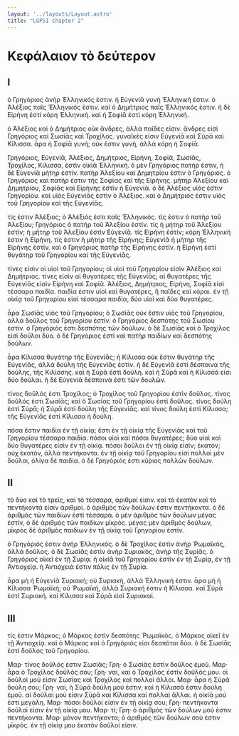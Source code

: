 ```yaml
---
layout: '../layouts/Layout.astro'
title: "LGPSI chapter 2"
---
```



# Κεφάλαιον τὸ δεύτερον

## I

ὁ Γρηγόριος ἀνὴρ Ἑλληνικός ἐστιν. ἡ Εὐγενίᾱ γυνὴ Ἑλληνική ἐστιν. ὁ Ἀλέξιος παῖς Ἑλληνικός ἐστιν. καὶ ὁ Δημήτριος παῖς Ἑλληνικός ἐστιν. ἡ δὲ Εἰρήνη ἐστὶ κόρη Ἑλληνική. καὶ ἡ Σοφίᾱ ἐστὶ κόρη Ἑλληνική.

ὁ Ἀλέξιος καὶ ὁ Δημήτριος οὐκ ἄνδρες, ἀλλὰ παῖδές εἰσιν. ἄνδρες εἰσὶ Γρηγόριος καὶ Σωσίᾱς καὶ Τροχίλος. γυναῖκές εἰσιν Εὐγενίᾱ καὶ Σύρᾱ καὶ Κίλισσα. ἆρα ἡ Σοφίᾱ γυνή; οὐκ ἔστιν γυνή, ἀλλὰ κόρη ἡ Σοφίᾱ.

Γρηγόριος, Εὐγενίᾱ, Ἀλέξιος, Δημήτριος, Εἰρήνη, Σοφίᾱ, Σωσίᾱς, Τροχίλος, Κίλισσα, ἐστὶν οἰκίᾱ Ἑλληνική. ὁ μὲν Γρηγόριος πατήρ ἐστιν, ἡ δὲ Εὐγενίᾱ μήτηρ ἐστίν. πατὴρ Ἀλεξίου καὶ Δημητρίου ἐστὶν ὁ Γρηγόριος. ὁ Γρηγόριος καὶ πατήρ ἐστιν τῆς Σοφίας καὶ τῆς Εἰρήνης. μήτηρ Ἀλεξίου καὶ Δημητρίου, Σοφίᾱς καὶ Εἰρήνης ἐστὶν ἡ Εὐγενίᾱ. ὁ δὲ Ἀλέξιος υἱός ἐστιν Γρηγορίου. καὶ υἱὸς Εὐγενίᾱς ἐστὶν ὁ Ἀλέξιος. καὶ ὁ Δημήτριός ἐστιν υἱὸς τοῦ Γρηγορίου καὶ τῆς Εὐγενίᾱς.

τίς ἐστιν Ἀλέξιος; ὁ Ἀλέξιός ἐστι παῖς Ἑλληνικός. τίς ἐστιν ὁ πατὴρ τοῦ Ἀλεξίου; Γρηγόριος ὁ πατὴρ τοῦ Ἀλεξίου ἐστίν. τίς ἡ μήτηρ τοῦ Ἀλεξίου ἐστίν; ἡ μήτηρ τοῦ Ἀλεξίου ἐστὶν Εὐγενίᾱ. τίς Εἰρήνη ἐστίν; κόρη Ἑλληνική ἐστιν ἡ Εἰρήνη. τίς ἐστιν ἡ μήτηρ τῆς Εἰρήνης; Εὐγενίᾱ ἡ μήτηρ τῆς Εἰρήνης ἐστίν. καὶ ὁ Γρηγόριος πατὴρ τῆς Εἰρήνης ἐστίν. ἡ Εἰρήνη ἐστὶ θυγάτηρ τοῦ Γρηγορίου καὶ τῆς Εὐγενίᾱς.

τίνες εἰσὶν οἱ υἱοὶ τοῦ Γρηγορίου; οἱ υἱοὶ τοῦ Γρηγορίου εἰσὶν Ἀλέξιος καὶ Δημήτριος. τίνες εἰσὶν αἱ θυγατέρες τῆς Εὐγενίᾱς; αἱ θυγατέρες τῆς Εὐγενίᾱς εἰσὶν Εἰρήνη καὶ Σοφίᾱ. Ἀλέξιος, Δημήτριος, Εἰρήνη, Σοφίᾱ εἰσὶ τέσσαρα παιδία. παιδία ἐστιν υἱοὶ καὶ θυγατέρες, ἢ παῖδες καὶ κόραι. ἐν τῇ οἰκίᾳ τοῦ Γρηγορίου εἰσὶ τέσσαρα παιδία, δύο υἱοὶ καὶ δύο θυγατέρες.

ἆρα Σωσίᾱς υἱὸς τοῦ Γρηγορίου; ὁ Σωσίᾱς οὐκ ἔστιν υἱὸς τοῦ Γρηγορίου, ἀλλὰ δοῦλος τοῦ Γρηγορίου ἐστίν. ὁ Γρηγόριος δεσπότης τοῦ Σωσίου ἐστίν. ὁ Γρηγόριός ἐστι δεσπότης τῶν δούλων. ὁ δὲ Σωσίᾱς καὶ ὁ Τροχίλος εἰσὶ δοῦλοι δύο. ὁ δὲ Γρηγόριος ἐστὶ καὶ πατὴρ παιδίων καὶ δεσπότης δούλων.

ἆρα Κίλισσα θυγάτηρ τῆς Εὐγενίᾱς; ἡ Κίλισσα οὐκ ἔστιν θυγάτηρ τῆς Εὐγενίᾱς, ἀλλὰ δούλη τῆς Εὐγενίᾱς ἐστίν. ἡ δὲ Εὐγενίᾱ ἐστί δέσποινα τῆς δούλης, τῆς Κιλίσσης. καὶ ἡ Σύρᾱ ἐστὶ δούλη. καὶ ἡ Σύρᾱ καὶ ἡ Κίλισσά εἰσι δύο δοῦλαι. ἡ δὲ Εὐγενίᾱ δέσποινά ἐστι τῶν δουλῶν.

τίνος δοῦλός ἐστι Τροχίλος; ὁ Τροχίλος τοῦ Γρηγορίου ἐστὶν δοῦλος. τίνος δοῦλός ἐστι Σωσίᾱς; καὶ ὁ Σωσίας τοῦ Γρηγορίου ἐστὶ δοῦλος. τίνος δούλη ἐστὶ Σύρᾱ; ἡ Σύρᾱ ἐστὶ δούλη τῆς Εὐγενίᾱς. καὶ τίνος δούλη ἐστὶ Κίλισσα; τῆς Εὐγενίᾱς ἐστὶ Κίλισσα ἡ δούλη.

πόσα ἔστιν παιδία ἐν τῇ οἰκίᾳ; ἔστι ἐν τῇ οἰκίᾳ τῆς Εὐγενίᾱς καὶ τοῦ Γρηγορίου τέσσαρα παιδία. πόσοι υἱοὶ καὶ πόσαι θυγατέρες; δύο υἱοὶ καὶ δύο θυγατέρες εἰσὶν ἐν τῇ οἰκίᾳ. πόσοι δοῦλοι ἐν τῇ οἰκίᾳ εἰσίν; ἑκατόν; οὐχ ἑκατὸν, ἀλλὰ πεντήκοντα. ἐν τῇ οἰκίᾳ τοῦ Γρηγορίου εἰσὶ πολλοὶ μὲν δοῦλοι, ὀλίγα δὲ παιδία. ὁ δὲ Γρηγόριός ἐστι κῡ́ριος πολλῶν δούλων.

## II

τὸ δύο καὶ τὸ τρεῖς, καὶ τὸ τέσσαρα, ἀριθμοί εἰσιν. καὶ τὸ ἑκατὸν καὶ τὸ πεντήκοντά εἰσιν ἀριθμοί. ὁ ἀριθμὸς τῶν δούλων ἔστιν πεντήκοντα. ὁ δὲ ἀριθμὸς τῶν παιδίων ἐστὶ τέσσαρα. ὁ μὲν ἀριθμὸς τῶν δούλων μέγας ἐστίν, ὁ δὲ ἀριθμὸς τῶν παιδίων μῑκρός. μέγας μὲν ἀριθμὸς δούλων, μῑκρὸς δὲ ἀριθμὸς παιδίων ἐν τῇ οἰκίᾳ τοῦ Γρηγορίου ἐστίν.

ὁ Γρηγόριός ἐστιν ἀνὴρ Ἑλληνικός. ὁ δὲ Τροχίλος ἐστὶν ἀνὴρ Ῥωμαϊκός, ἀλλὰ δοῦλος. ὁ δὲ Σωσίᾱς ἐστὶν ἀνὴρ Συριακός, ἀνὴρ τῆς Συρίᾱς. ὁ Γρηγόριος οἰκεῖ ἐν τῇ Συρίᾳ. ἡ οἰκίᾱ τοῦ Γρηγορίου ἐστὶν ἐν τῇ Συρίᾳ, ἐν τῇ Ἀντιοχείᾳ. ἡ Ἀντιόχειά ἐστιν πόλις ἐν τῇ Συρίᾳ.

ἆρα μὴ ἡ Εὐγενίᾱ Συριακή; οὐ Συριακή, ἀλλὰ Ἑλληνική ἐστιν. ἆρα μὴ ἡ Κίλισσα Ῥωμαϊκή; οὐ Ῥωμαϊκή, ἀλλὰ Συριακή ἐστιν ἡ Κίλισσα. καὶ Σύρᾱ ἐστί Συριακή. καὶ Κίλισσα καὶ Σύρᾱ εἰσὶ Συριακαί.

## III

τίς ἐστιν Μάρκος; ὁ Μάρκος ἐστὶν δεσπότης Ῥωμαϊκός. ὁ Μάρκος οἰκεῖ ἐν τῇ Ἀντιοχείᾳ. καὶ ὁ Μάρκος καὶ ὁ Γρηγόριός εἰσι δεσπόται δύο. ὁ δὲ Σωσίᾱς ἐστί δοῦλος τοῦ Γρηγορίου.

Μαρ· τίνος δοῦλός ἐστιν Σωσίᾱς;
Γρη· ὁ Σωσίᾱς ἐστὶν δοῦλος ἐμοῦ.
Μαρ· ἆρα ὁ Τροχίλος δοῦλός σου;
Γρη· ναί, καὶ ὁ Τροχίλος ἐστὶν δοῦλός μου. οἱ δοῦλοί μού εἰσιν Σωσίας καὶ Τροχίλος καὶ πολλοὶ ἄλλοι.
Μαρ· ἆρα ἡ Σύρᾱ δούλη σου;
Γρη· ναί, ἡ Σύρᾱ δούλη μού ἐστιν, καὶ ἡ Κίλισσά ἐστιν δούλη ἐμοῦ. αἱ δοῦλαί μού εἰσιν Σύρᾱ καὶ Κίλισσα καὶ πολλαὶ ἄλλαι. ἡ οἰκίᾱ μού ἐστι μεγάλη.
Μαρ· πόσοι δοῦλοί εἰσιν ἐν τῇ οἰκίᾳ σου;
Γρη· πεντήκοντα δοῦλοί εἰσιν ἐν τῇ οἰκίᾳ μου.
Μαρ· τί;
Γρη· ὁ ἀριθμὸς τῶν δούλων μού ἐστιν πεντήκοντα.
Μαρ· μόνον πεντήκοντα; ὁ ἀριθμὸς τῶν δούλων σού ἐστιν μῑκρός. ἐν τῇ οἰκίᾳ μου ἑκατὸν δοῦλοί εἰσιν.
